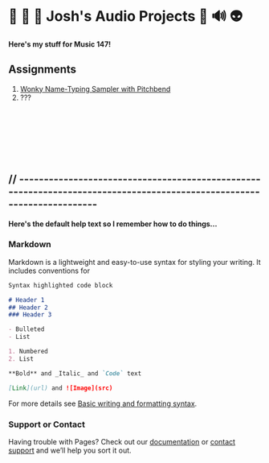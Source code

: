 # 👾 🎹 🤯 Josh's Audio Projects 🥴 🔊 👽

**Here's my stuff for Music 147!**

## Assignments
1. [Wonky Name-Typing Sampler with Pitchbend](https://drive.google.com/drive/u/1/folders/1ZnjRUARPPwt_N6qDzjyi4WcPfgmVnG6z)
2. ???


```








```
## // ----------------------------------------------------------------------------------------------------------------------
**Here's the default help text so I remember how to do things...**

### Markdown

Markdown is a lightweight and easy-to-use syntax for styling your writing. It includes conventions for

```markdown
Syntax highlighted code block

# Header 1
## Header 2
### Header 3

- Bulleted
- List

1. Numbered
2. List

**Bold** and _Italic_ and `Code` text

[Link](url) and ![Image](src)
```

For more details see [Basic writing and formatting syntax](https://docs.github.com/en/github/writing-on-github/getting-started-with-writing-and-formatting-on-github/basic-writing-and-formatting-syntax).


### Support or Contact

Having trouble with Pages? Check out our [documentation](https://docs.github.com/categories/github-pages-basics/) or [contact support](https://support.github.com/contact) and we’ll help you sort it out.

